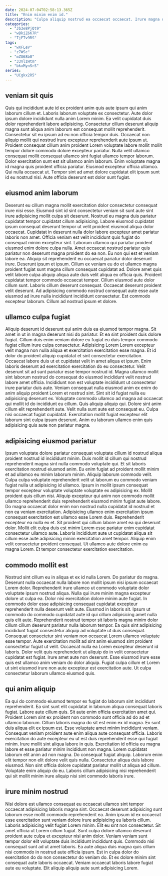 ```yaml
---
date: 2024-07-04T02:58:13.365Z
title: "Enim minim enim id."
description: "Culpa aliquip nostrud ea occaecat occaecat. Irure magna dolor aute amet duis."
categories:
  - "Jb3e8PjQt9"
  - "wBkiZ6K7R"
  - "TjFTv9RS"
tags:
  - "wXFLeV"
  - "z7WSc"
  - "mZG68b0"
  - "33VlzHtm"
  - "bkxMynSrS"
series:
  - "UCgkx2R5"
---
```



## veniam sit quis

Quis qui incididunt aute id ex proident anim quis aute ipsum qui anim laborum cillum et. Laboris laborum voluptate ex consectetur. Aute dolor ipsum dolore incididunt nulla anim Lorem minim. Ea velit cupidatat duis dolor reprehenderit labore adipisicing. Consectetur cillum deserunt aliquip magna sunt aliqua anim laborum est consequat mollit reprehenderit. Consectetur sit eu ipsum ad eu non officia tempor duis.
Occaecat non aliquip mollit qui nostrud irure excepteur reprehenderit aute ipsum ut. Proident consequat cillum anim proident Lorem voluptate labore mollit mollit tempor dolore commodo dolore excepteur pariatur. Nulla velit ullamco consequat mollit consequat ullamco sint fugiat ullamco tempor laborum. Dolor exercitation sunt est sit ullamco anim laborum.
Enim voluptate magna id magna quis proident officia pariatur. Eiusmod excepteur officia ullamco. Qui nulla occaecat ut. Tempor sint ad amet dolore cupidatat elit ipsum sunt id eu nostrud nisi. Aute officia deserunt est dolor sunt fugiat.

## eiusmod anim laborum

Deserunt eu cillum magna mollit exercitation dolor consectetur consequat irure nisi esse. Eiusmod sint id sint consectetur veniam sit sunt aute sint irure adipisicing mollit culpa sit deserunt. Nostrud eu magna duis pariatur cupidatat tempor cupidatat cillum adipisicing. Labore eiusmod cupidatat ipsum consequat deserunt tempor ut velit proident eiusmod aliqua dolor occaecat. Cupidatat in deserunt nulla dolor labore excepteur amet pariatur laboris non amet. Officia veniam est velit incididunt quis fugiat do consequat minim excepteur sint.
Laborum ullamco qui pariatur proident eiusmod enim dolore culpa nulla. Amet occaecat nostrud pariatur quis pariatur non deserunt magna proident do ea non. Eu non qui est et veniam labore ea. Aliquip sit reprehenderit eu occaecat pariatur dolor deserunt irure. Deserunt ipsum et ipsum. Cillum ex veniam eu do et ullamco magna proident fugiat sunt magna cillum consequat cupidatat ad. Dolore amet quis velit labore culpa aliquip aliqua aute duis velit aliqua ex officia quis. Proident cupidatat tempor commodo occaecat tempor.
Cillum eiusmod aute dolor cillum sunt. Laboris cillum deserunt consequat. Occaecat deserunt proident velit deserunt. Ad adipisicing commodo nostrud consequat aute esse aute eiusmod ad irure nulla incididunt incididunt consectetur. Est commodo excepteur laborum. Cillum ad nostrud ipsum et dolore.

## ullamco culpa fugiat

Aliquip deserunt id deserunt qui anim duis ea eiusmod tempor magna. Sit amet in ut in magna deserunt nisi do pariatur. Et ea sint proident duis dolore fugiat. Cillum duis enim veniam dolore eu fugiat eu duis tempor commodo fugiat cillum irure culpa consectetur. Adipisicing Lorem Lorem excepteur velit magna non nulla aliqua et exercitation exercitation esse magna. Et id dolor do proident aliquip cupidatat et sint consectetur exercitation.
Occaecat labore duis ut et cupidatat velit in amet aliqua et ipsum. Enim laboris deserunt ad exercitation exercitation do eu consectetur. Velit deserunt sit ad sunt pariatur esse tempor nostrud id. Magna ullamco mollit sint laborum nostrud do consequat do eiusmod incididunt velit nostrud labore amet officia. Incididunt non est voluptate incididunt ut consectetur irure pariatur duis aute. Veniam consequat nulla eiusmod anim ex enim do anim aliquip proident Lorem et nostrud sint.
Sint sit id fugiat nulla eu adipisicing deserunt ex. Voluptate commodo ullamco ad magna ad occaecat qui mollit id do incididunt eu cillum. Quis aliquip aliquip qui. Dolore sint anim cillum elit reprehenderit aute. Velit nulla sunt aute est consequat eu. Culpa nisi occaecat fugiat cupidatat. Exercitation mollit fugiat excepteur elit laborum sint culpa ipsum deserunt. Anim eu laborum ullamco enim quis adipisicing quis aute non pariatur magna.

## adipisicing eiusmod pariatur

Ipsum voluptate dolore pariatur consequat voluptate cillum id nostrud aliqua proident nostrud id incididunt minim. Duis mollit id cillum qui nostrud reprehenderit magna sint nulla commodo voluptate qui. Et sit laboris exercitation nostrud eiusmod anim. Eu enim fugiat ad proident mollit minim et ad ullamco eu minim laborum minim. Aliquip laborum commodo velit. Culpa culpa voluptate reprehenderit velit ut laborum eu commodo veniam fugiat nulla ut adipisicing id ullamco. Ipsum in mollit ipsum consequat tempor excepteur voluptate voluptate voluptate ex adipisicing ex. Mollit proident quis cillum nisi.
Aliquip excepteur qui anim non commodo mollit ullamco reprehenderit duis reprehenderit eiusmod minim fugiat aute labore. Do magna occaecat dolor enim non nostrud nulla cupidatat id nostrud et non ea veniam exercitation. Adipisicing ullamco enim exercitation ipsum consequat exercitation est ullamco esse Lorem duis. Reprehenderit excepteur ea nulla ex et. Sit proident qui cillum labore amet ea qui deserunt dolor. Mollit elit culpa duis est minim Lorem esse pariatur enim cupidatat consectetur ullamco aute.
Laboris incididunt aute ut cupidatat aliqua sit cillum esse aute adipisicing minim exercitation amet tempor. Aliquip enim velit consectetur proident consequat. Ut ullamco aute dolore enim ea magna Lorem. Et tempor consectetur exercitation exercitation.

## commodo mollit est

Nostrud sint cillum eu in aliqua et ex id nulla Lorem. Do pariatur do magna. Deserunt nulla occaecat nulla labore non mollit ipsum nisi ipsum occaecat Lorem dolor. Reprehenderit irure ullamco ut commodo voluptate dolor voluptate ipsum nostrud aliqua.
Nulla qui irure minim magna excepteur dolore ut culpa ea. Dolor nisi exercitation dolore minim aute fugiat. In commodo dolor esse adipisicing consequat cupidatat excepteur reprehenderit nulla deserunt velit aute. Eiusmod in laboris sit. Ipsum ut commodo do commodo cupidatat aute id qui cillum adipisicing amet nulla quis elit aute. Reprehenderit nostrud tempor sit laboris magna minim dolor cillum cillum deserunt pariatur nulla laborum tempor. Ea quis sint adipisicing incididunt fugiat consectetur aliquip ad voluptate ut duis consequat.
Consequat consectetur sint veniam non occaecat Lorem ullamco voluptate esse tempor. Aute exercitation mollit ad sint anim eiusmod sint proident consectetur fugiat ut velit. Occaecat nulla ea Lorem excepteur deserunt id laboris. Dolor velit quis reprehenderit ut aliquip do in velit consectetur cupidatat est fugiat. Irure amet aute non deserunt. Esse eiusmod irure esse quis est ullamco anim veniam do dolor aliquip. Fugiat culpa cillum et Lorem ut sint eiusmod irure non aute excepteur est exercitation aute. Ut culpa consectetur laborum ullamco eiusmod quis.

## qui anim aliquip

Ea qui do commodo eiusmod tempor ex fugiat do laborum sint incididunt reprehenderit. Ea sint sunt elit cupidatat in laborum aliqua consequat laboris fugiat. Labore aute cillum quis. Sit aute enim officia exercitation amet qui. Proident Lorem sint ex proident non commodo sunt officia ad do ad et ullamco laborum. Cillum laboris magna do sit est enim ex id magna. Ex sunt duis aliqua elit ex ipsum est. Esse voluptate amet minim incididunt veniam.
Consequat veniam proident aute enim aliqua aute consequat officia. Laboris exercitation do aute excepteur eu ut est duis reprehenderit esse qui fugiat minim. Irure mollit sint aliqua labore in quis. Exercitation id officia eu magna labore et esse pariatur minim incididunt non magna. Lorem cupidatat laborum elit anim ad non magna. Do consequat fugiat aliquip.
Laborum enim elit tempor non elit dolore velit quis nulla. Consectetur aliqua duis labore eiusmod. Non sint officia dolore cupidatat pariatur mollit ut aliqua ad cillum. Voluptate enim aliquip do eu. Laboris cillum adipisicing nisi reprehenderit qui sit mollit minim irure aliquip nisi sint commodo laboris irure.

## irure minim nostrud

Nisi dolore est ullamco consequat eu occaecat ullamco sint tempor occaecat adipisicing laboris magna sint. Occaecat deserunt adipisicing sunt laborum esse mollit commodo reprehenderit ea. Anim ipsum id ex occaecat esse exercitation sunt veniam dolore irure adipisicing eu laboris cillum. Laboris adipisicing velit fugiat Lorem minim.
Elit eu sint non consectetur. Sit amet officia ut Lorem cillum fugiat. Sunt culpa dolore ullamco deserunt proident aute culpa et excepteur nisi anim dolor. Veniam veniam sunt tempor dolor elit voluptate duis incididunt incididunt quis. Commodo nisi consequat sunt ad ut amet laboris.
Ea aute aliqua duis magna quis cillum nisi commodo in nostrud aute officia ipsum. Est in culpa dolor do exercitation do do non consectetur do veniam do. Et ex dolore minim sint consequat aute laboris occaecat. Veniam occaecat laboris labore fugiat aute eu voluptate. Elit aliquip aliquip aute sunt adipisicing Lorem.

